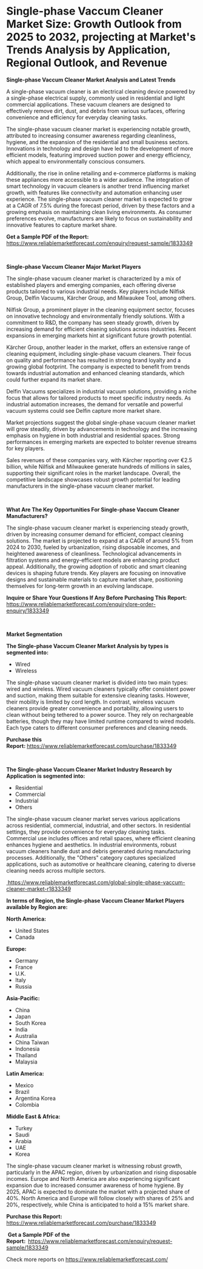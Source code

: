 <p><h1>Single-phase Vaccum Cleaner Market Size: Growth Outlook from 2025 to 2032, projecting at Market's Trends Analysis by Application, Regional Outlook, and Revenue</h1></p><p><strong>Single-phase Vaccum Cleaner Market Analysis and Latest Trends</strong></p>
<p><p>A single-phase vacuum cleaner is an electrical cleaning device powered by a single-phase electrical supply, commonly used in residential and light commercial applications. These vacuum cleaners are designed to effectively remove dirt, dust, and debris from various surfaces, offering convenience and efficiency for everyday cleaning tasks.</p><p>The single-phase vacuum cleaner market is experiencing notable growth, attributed to increasing consumer awareness regarding cleanliness, hygiene, and the expansion of the residential and small business sectors. Innovations in technology and design have led to the development of more efficient models, featuring improved suction power and energy efficiency, which appeal to environmentally conscious consumers.</p><p>Additionally, the rise in online retailing and e-commerce platforms is making these appliances more accessible to a wider audience. The integration of smart technology in vacuum cleaners is another trend influencing market growth, with features like connectivity and automation enhancing user experience. The single-phase vacuum cleaner market is expected to grow at a CAGR of 7.5% during the forecast period, driven by these factors and a growing emphasis on maintaining clean living environments. As consumer preferences evolve, manufacturers are likely to focus on sustainability and innovative features to capture market share.</p></p>
<p><strong>Get a Sample PDF of the Report:&nbsp;</strong> <a href="https://www.reliablemarketforecast.com/enquiry/request-sample/1833349?utm_campaign=3029&utm_medium=2&utm_source=Github&utm_content=ia&utm_term=26032025&utm_id=single-phase-vaccum-cleaner">https://www.reliablemarketforecast.com/enquiry/request-sample/1833349</a></p>
<p>&nbsp;</p>
<p><strong>Single-phase Vaccum Cleaner Major Market Players</strong></p>
<p><p>The single-phase vacuum cleaner market is characterized by a mix of established players and emerging companies, each offering diverse products tailored to various industrial needs. Key players include Nilfisk Group, Delfin Vacuums, Kärcher Group, and Milwaukee Tool, among others.</p><p>Nilfisk Group, a prominent player in the cleaning equipment sector, focuses on innovative technology and environmentally friendly solutions. With a commitment to R&D, the company has seen steady growth, driven by increasing demand for efficient cleaning solutions across industries. Recent expansions in emerging markets hint at significant future growth potential.</p><p>Kärcher Group, another leader in the market, offers an extensive range of cleaning equipment, including single-phase vacuum cleaners. Their focus on quality and performance has resulted in strong brand loyalty and a growing global footprint. The company is expected to benefit from trends towards industrial automation and enhanced cleaning standards, which could further expand its market share.</p><p>Delfin Vacuums specializes in industrial vacuum solutions, providing a niche focus that allows for tailored products to meet specific industry needs. As industrial automation increases, the demand for versatile and powerful vacuum systems could see Delfin capture more market share. </p><p>Market projections suggest the global single-phase vacuum cleaner market will grow steadily, driven by advancements in technology and the increasing emphasis on hygiene in both industrial and residential spaces. Strong performances in emerging markets are expected to bolster revenue streams for key players. </p><p>Sales revenues of these companies vary, with Kärcher reporting over €2.5 billion, while Nilfisk and Milwaukee generate hundreds of millions in sales, supporting their significant roles in the market landscape. Overall, the competitive landscape showcases robust growth potential for leading manufacturers in the single-phase vacuum cleaner market.</p></p>
<p>&nbsp;</p>
<p><strong>What Are The Key Opportunities For Single-phase Vaccum Cleaner Manufacturers?</strong></p>
<p><p>The single-phase vacuum cleaner market is experiencing steady growth, driven by increasing consumer demand for efficient, compact cleaning solutions. The market is projected to expand at a CAGR of around 5% from 2024 to 2030, fueled by urbanization, rising disposable incomes, and heightened awareness of cleanliness. Technological advancements in filtration systems and energy-efficient models are enhancing product appeal. Additionally, the growing adoption of robotic and smart cleaning devices is shaping future trends. Key players are focusing on innovative designs and sustainable materials to capture market share, positioning themselves for long-term growth in an evolving landscape.</p></p>
<p><strong>Inquire or Share Your Questions If Any Before Purchasing This Report:</strong> <a href="https://www.reliablemarketforecast.com/enquiry/pre-order-enquiry/1833349?utm_campaign=3029&utm_medium=2&utm_source=Github&utm_content=ia&utm_term=26032025&utm_id=single-phase-vaccum-cleaner">https://www.reliablemarketforecast.com/enquiry/pre-order-enquiry/1833349</a></p>
<p>&nbsp;</p>
<p><strong>Market Segmentation</strong></p>
<p><strong>The Single-phase Vaccum Cleaner Market Analysis by types is segmented into:</strong></p>
<p><ul><li>Wired</li><li>Wireless</li></ul></p>
<p><p>The single-phase vacuum cleaner market is divided into two main types: wired and wireless. Wired vacuum cleaners typically offer consistent power and suction, making them suitable for extensive cleaning tasks. However, their mobility is limited by cord length. In contrast, wireless vacuum cleaners provide greater convenience and portability, allowing users to clean without being tethered to a power source. They rely on rechargeable batteries, though they may have limited runtime compared to wired models. Each type caters to different consumer preferences and cleaning needs.</p></p>
<p><strong>Purchase this Report:&nbsp;</strong><a href="https://www.reliablemarketforecast.com/purchase/1833349?utm_campaign=3029&utm_medium=2&utm_source=Github&utm_content=ia&utm_term=26032025&utm_id=single-phase-vaccum-cleaner">https://www.reliablemarketforecast.com/purchase/1833349</a></p>
<p>&nbsp;</p>
<p><strong>The Single-phase Vaccum Cleaner Market Industry Research by Application is segmented into:</strong></p>
<p><ul><li>Residential</li><li>Commercial</li><li>Industrial</li><li>Others</li></ul></p>
<p><p>The single-phase vacuum cleaner market serves various applications across residential, commercial, industrial, and other sectors. In residential settings, they provide convenience for everyday cleaning tasks. Commercial use includes offices and retail spaces, where efficient cleaning enhances hygiene and aesthetics. In industrial environments, robust vacuum cleaners handle dust and debris generated during manufacturing processes. Additionally, the "Others" category captures specialized applications, such as automotive or healthcare cleaning, catering to diverse cleaning needs across multiple sectors.</p></p>
<p><a href="https://www.reliablemarketforecast.com/global-single-phase-vaccum-cleaner-market-r1833349?utm_campaign=3029&utm_medium=2&utm_source=Github&utm_content=ia&utm_term=26032025&utm_id=single-phase-vaccum-cleaner">&nbsp;https://www.reliablemarketforecast.com/global-single-phase-vaccum-cleaner-market-r1833349</a></p>
<p><strong>In terms of Region, the Single-phase Vaccum Cleaner Market Players available by Region are:</strong></p>
<p>
    <p> <strong> North America: </strong>
        <ul>
            <li>United States</li>
            <li>Canada</li>
        </ul>
        </p> 
    <p> <strong> Europe: </strong>
        <ul>
            <li>Germany</li>
            <li>France</li>
            <li>U.K.</li>
            <li>Italy</li>
            <li>Russia</li>
        </ul>
        </p> 
    <p> <strong> Asia-Pacific: </strong>
        <ul>
            <li>China</li>
            <li>Japan</li>
            <li>South Korea</li>
            <li>India</li>
            <li>Australia</li>
            <li>China Taiwan</li>
            <li>Indonesia</li>
            <li>Thailand</li>
            <li>Malaysia</li>
        </ul>
        </p> 
    <p> <strong> Latin America: </strong>
        <ul>
            <li>Mexico</li>
            <li>Brazil</li>
            <li>Argentina Korea</li>
            <li>Colombia</li>
        </ul>
        </p> 
    <p> <strong> Middle East & Africa: </strong>
        <ul>
            <li>Turkey</li>
            <li>Saudi</li>
            <li>Arabia</li>
            <li>UAE</li>
            <li>Korea</li>
        </ul>
    </p>
    </p>
<p><p>The single-phase vacuum cleaner market is witnessing robust growth, particularly in the APAC region, driven by urbanization and rising disposable incomes. Europe and North America are also experiencing significant expansion due to increased consumer awareness of home hygiene. By 2025, APAC is expected to dominate the market with a projected share of 40%. North America and Europe will follow closely with shares of 25% and 20%, respectively, while China is anticipated to hold a 15% market share.</p></p>
<p><strong>Purchase this Report: </strong><a href="https://www.reliablemarketforecast.com/purchase/1833349?utm_campaign=3029&utm_medium=2&utm_source=Github&utm_content=ia&utm_term=26032025&utm_id=single-phase-vaccum-cleaner">https://www.reliablemarketforecast.com/purchase/1833349</a></p>
<p>&nbsp;<strong>Get a Sample PDF of the Report:&nbsp;&nbsp;</strong><a href="https://www.reliablemarketforecast.com/enquiry/request-sample/1833349?utm_campaign=3029&utm_medium=2&utm_source=Github&utm_content=ia&utm_term=26032025&utm_id=single-phase-vaccum-cleaner">https://www.reliablemarketforecast.com/enquiry/request-sample/1833349</a></p>
<p><strong></strong></p>
<p>Check more reports on <a href="https://www.reliablemarketforecast.com/?utm_campaign=3029&utm_medium=2&utm_source=Github&utm_content=ia&utm_term=26032025&utm_id=single-phase-vaccum-cleaner">https://www.reliablemarketforecast.com/</a></p>